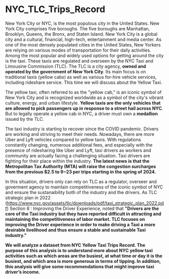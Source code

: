 # NYC_TLC_Trips_Record
New York City or NYC, is the most populous city in the United States. New York City comprises five boroughs. The five boroughs are Manhattan, Brooklyn, Queens, the Bronx, and Staten Island. New York City is a global city and a cultural, financial, high-tech, entertainment and media center. As one of the most densely populated cities in the United States, New Yorkers are relying on various modes of transportation for their daily activities. Among the most popular and widely used options for getting around the city is the taxi. These taxis are regulated and overseen by the NYC Taxi and Limousine Commission (TLC). The TLC is a city agency, **owned and operated by the government of New York City**. Its main focus is on traditional taxis (yellow cabs) as well as various for-hire vehicle services, including rideshare service. This time we will discuss about the Yellow Taxi.

The yellow taxi, often referred to as the "yellow cab," is an iconic symbol of New York City and is recognized worldwide as a symbol of the city's vibrant culture, energy, and urban lifestyle. **Yellow taxis are the only vehicles that are allowed to pick passengers up in response to a street hail across NYC**. But to legally operate a yellow cab in NYC, a driver must own a **medallion** issued by the TLC.

The taxi industry is starting to recover since the COVID pandemic. Drivers are working and striving to meet their needs. Nowadays, there are more Uber and Lyft vehicles compared to yellow taxis. With regulations constantly changing, numerous additional fees, and especially with the presence of ridesharing like Uber and Lyft, taxi drivers as workers and community are actually facing a challenging situation. Taxi drivers are fighting for their place within the industry. **The latest news is that the Metropolitan Tax Authority (MTA) will raise the congestion surcharges from the previous $2.5 to $9-$23 per trips starting in the spring of 2024.**

In this situation, drivers only can rely on TLC as a regulator, overseer and goverment agency to maintain competitiveness of the iconic symbol of NYC and ensure the sustanaibility both of the industry and the drivers. As TLC strategic plan in 2022 (https://www.nyc.gov/assets/tlc/downloads/pdf/taxi_strategic_plan_2022.pdf) Section 8 : Improving the Driver Experience, noted that **"Drivers are the core of the Taxi industry but they have reported difficult in attracting and maintaining the competitiveness of labor market. TLC focuses on improving the Driver experience in order to make driving a Taxi a more desirable livelihood and thus ensure a stable and sustainable Taxi industry."** 

**We will analyze a dataset from NYC Yellow Taxi Trips Record. The purpose of this analysis is to understand more about NYC yellow taxi activities such as which areas are the busiest, at what time or day it is the busiest, and which area is more generous in terms of tipping. In addition, this analysis will give some recommendations that might improve taxi driver’s income.**
